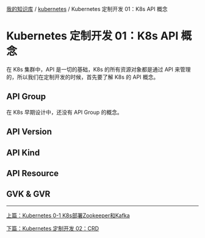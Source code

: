 [我的知识库](../README.md) / [kubernetes](zz_gneratered_mdi.md) / Kubernetes 定制开发 01：K8s API 概念

# Kubernetes 定制开发 01：K8s API 概念

在 K8s 集群中，API 是一切的基础，K8s 的所有资源对象都是通过 API 来管理的，所以我们在定制开发的时候，首先要了解 K8s 的 API 概念。

## API Group

在 K8s 早期设计中，还没有 API Group 的概念。

## API Version

## API Kind

## API Resource

## GVK & GVR

---
[上篇：Kubernetes 0-1 K8s部署Zookeeper和Kafka](k8s-deploy-zookeeper-kafka.md)

[下篇：Kubernetes 定制开发 02：CRD](k8s-dev-02-crd.md)
